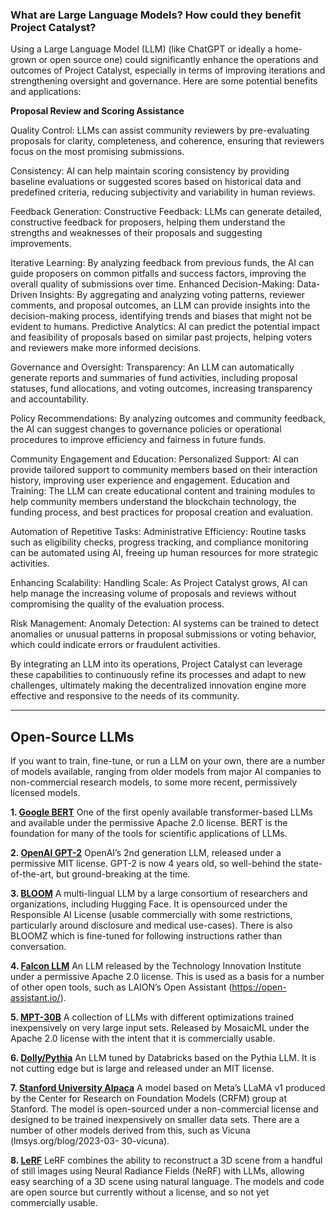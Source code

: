 ### What are Large Language Models? How could they benefit Project Catalyst?

Using a Large Language Model (LLM) (like ChatGPT or ideally a home-grown or open source one) could significantly enhance the operations and outcomes of Project Catalyst, especially in terms of improving iterations and strengthening oversight and governance. Here are some potential benefits and applications:

**Proposal Review and Scoring Assistance**

Quality Control: LLMs can assist community reviewers by pre-evaluating proposals for clarity, completeness, and coherence, ensuring that reviewers focus on the most promising submissions.

Consistency: AI can help maintain scoring consistency by providing baseline evaluations or suggested scores based on historical data and predefined criteria, reducing subjectivity and variability in human reviews.

Feedback Generation:
Constructive Feedback: LLMs can generate detailed, constructive feedback for proposers, helping them understand the strengths and weaknesses of their proposals and suggesting improvements.

Iterative Learning: By analyzing feedback from previous funds, the AI can guide proposers on common pitfalls and success factors, improving the overall quality of submissions over time.
Enhanced Decision-Making:
Data-Driven Insights: By aggregating and analyzing voting patterns, reviewer comments, and proposal outcomes, an LLM can provide insights into the decision-making process, identifying trends and biases that might not be evident to humans.
Predictive Analytics: AI can predict the potential impact and feasibility of proposals based on similar past projects, helping voters and reviewers make more informed decisions.

Governance and Oversight:
Transparency: An LLM can automatically generate reports and summaries of fund activities, including proposal statuses, fund allocations, and voting outcomes, increasing transparency and accountability.

Policy Recommendations: By analyzing outcomes and community feedback, the AI can suggest changes to governance policies or operational procedures to improve efficiency and fairness in future funds.

Community Engagement and Education:
Personalized Support: AI can provide tailored support to community members based on their interaction history, improving user experience and engagement.
Education and Training: The LLM can create educational content and training modules to help community members understand the blockchain technology, the funding process, and best practices for proposal creation and evaluation.

Automation of Repetitive Tasks:
Administrative Efficiency: Routine tasks such as eligibility checks, progress tracking, and compliance monitoring can be automated using AI, freeing up human resources for more strategic activities.

Enhancing Scalability:
Handling Scale: As Project Catalyst grows, AI can help manage the increasing volume of proposals and reviews without compromising the quality of the evaluation process.

Risk Management:
Anomaly Detection: AI systems can be trained to detect anomalies or unusual patterns in proposal submissions or voting behavior, which could indicate errors or fraudulent activities.

By integrating an LLM into its operations, Project Catalyst can leverage these capabilities to continuously refine its processes and adapt to new challenges, ultimately making the decentralized innovation engine more effective and responsive to the needs of its community.
***

## Open-Source LLMs

If you want to train, fine-tune, or run a LLM on your own, there are a number of models available, ranging from older models from major AI companies to non-commercial research models, to some more recent, permissively licensed models.

**1. [Google BERT](https://github.com/google-research/bert)**
One of the first openly available transformer-based LLMs and available under the permissive Apache 2.0 license.
BERT is the foundation for many of the tools for scientific applications of LLMs.

**2. [OpenAI GPT-2](https://github.com/openai/gpt-2)**
OpenAI’s 2nd generation LLM, released under a permissive MIT license. GPT-2 is now 4 years old, so well-behind the
state-of-the-art, but ground-breaking at the time.

**3. [BLOOM](https://bigscience.huggingface.co/blog/bloom)**
A multi-lingual LLM by a large consortium of researchers and organizations, including Hugging Face. It is opensourced under the Responsible AI License (usable commercially with some restrictions, particularly around
disclosure and medical use-cases). There is also BLOOMZ which is fine-tuned for following instructions rather than
conversation.

**4. [Falcon LLM](https://huggingface.co/tiiuae)**
An LLM released by the Technology Innovation Institute under a permissive Apache 2.0 license. This is used as a
basis for a number of other open tools, such as LAION’s Open Assistant (https://open-assistant.io/).

**5. [MPT-30B](https://mosaicml.com/blog/mpt-30b)**
A collection of LLMs with different optimizations trained inexpensively on very large input sets. Released by
MosaicML under the Apache 2.0 license with the intent that it is commercially usable.

**6. [Dolly/Pythia](https://huggingface.co/databricks/dolly-v2-12b)**
An LLM tuned by Databricks based on the Pythia LLM. It is not cutting edge but is large and released under an MIT
license.

**7. [Stanford University Alpaca](https://crfm.stanford.edu/2023/03/13/alpaca.html)**
A model based on Meta’s LLaMA v1 produced by the Center for Research on Foundation Models (CRFM) group at
Stanford. The model is open-sourced under a non-commercial license and designed to be trained inexpensively on
smaller data sets. There are a number of other models derived from this, such as Vicuna (lmsys.org/blog/2023-03-
30-vicuna).

**8. [LeRF](https://lerf.io)**
LeRF combines the ability to reconstruct a 3D scene from a handful of still images using Neural Radiance Fields
(NeRF) with LLMs, allowing easy searching of a 3D scene using natural language. The models and code are open
source but currently without a license, and so not yet commercially usable.
